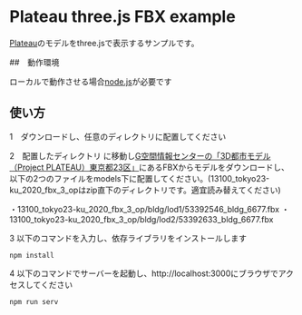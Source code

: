# Plateau three.js FBX example

[Plateau](https://www.mlit.go.jp/plateau/ "Plateau")のモデルをthree.jsで表示するサンプルです。

##　動作環境

ローカルで動作させる場合[node.js](https://nodejs.org/ "node.js")が必要です

## 使い方

1　ダウンロードし、任意のディレクトリに配置してください

2　配置したディレクトリ
に移動し[G空間情報センターの「3D都市モデル（Project PLATEAU）東京都23区」]( https://www.geospatial.jp/ckan/dataset/plateau-tokyo23ku "G空間情報センターの「3D都市モデル（Project PLATEAU）東京都23区」")にあるFBXからモデルをダウンロードし、以下の2つのファイルをmodels下に配置してください。(13100_tokyo23-ku_2020_fbx_3_opはzip直下のディレクトリです。適宜読み替えてください)

・13100_tokyo23-ku_2020_fbx_3_op/bldg/lod1/53392546_bldg_6677.fbx
・13100_tokyo23-ku_2020_fbx_3_op/bldg/lod2/53392633_bldg_6677.fbx

3 以下のコマンドを入力し、依存ライブラリをインストールします

```
npm install
```

4 以下のコマンドでサーバーを起動し、http://localhost:3000にブラウザでアクセスしてください

```
npm run serv
```

